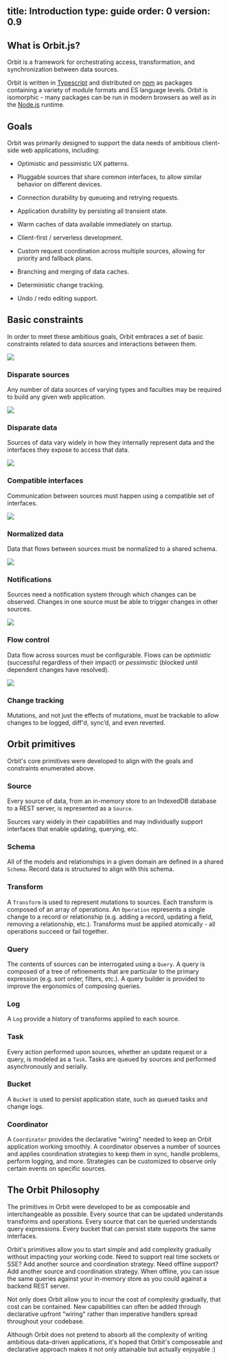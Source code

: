 title: Introduction
type: guide
order: 0
version: 0.9
---

## What is Orbit.js?

Orbit is a framework for orchestrating access, transformation, and
synchronization between data sources.

Orbit is written in [Typescript](https://www.typescriptlang.org) and distributed
on [npm](https://www.npmjs.com/org/orbit) as packages containing a variety of
module formats and ES language levels. Orbit is isomorphic - many packages can
be run in modern browsers as well as in the [Node.js](https://nodejs.org/)
runtime.

## Goals

Orbit was primarily designed to support the data needs of ambitious client-side
web applications, including:

* Optimistic and pessimistic UX patterns.

* Pluggable sources that share common interfaces, to allow similar behavior on
  different devices.

* Connection durability by queueing and retrying requests.

* Application durability by persisting all transient state.

* Warm caches of data available immediately on startup.

* Client-first / serverless development.

* Custom request coordination across multiple sources, allowing for priority
  and fallback plans.

* Branching and merging of data caches.

* Deterministic change tracking.

* Undo / redo editing support.

## Basic constraints

In order to meet these ambitious goals, Orbit embraces a set of basic
constraints related to data sources and interactions between them.

<img src="/images/concepts/disparate-sources.png" class="medium-pic right-pic" />

### Disparate sources

Any number of data sources of varying types and faculties may be required to
build any given web application.

<div class="clearfix"></div>

<img src="/images/concepts/disparate-data.png" class="medium-pic right-pic" />

### Disparate data

Sources of data vary widely in how they internally represent data and the
interfaces they expose to access that data.

<div class="clearfix"></div>

<img src="/images/concepts/common-interfaces.png" class="medium-pic right-pic" />

### Compatible interfaces

Communication between sources must happen using a compatible set of interfaces.

<div class="clearfix"></div>

<img src="/images/concepts/normalized-data.png" class="medium-pic right-pic" />

### Normalized data

Data that flows between sources must be normalized to a shared schema.

<div class="clearfix"></div>

<img src="/images/concepts/evented-connections.png" class="medium-pic right-pic" />

### Notifications

Sources need a notification system through which changes can be
observed. Changes in one source must be able to trigger changes in other
sources.

<div class="clearfix"></div>

<img src="/images/concepts/flow-control.png" class="medium-pic right-pic" />

### Flow control

Data flow across sources must be configurable. Flows can be _optimistic_
(successful regardless of their impact) or _pessimistic_ (blocked until
dependent changes have resolved).

<div class="clearfix"></div>

<img src="/images/concepts/change-tracking.png" class="medium-pic right-pic" />

### Change tracking

Mutations, and not just the effects of mutations, must be trackable to allow
changes to be logged, diff'd, sync’d, and even reverted.

<div class="clearfix"></div>

## Orbit primitives

Orbit's core primitives were developed to align with the goals and
constraints enumerated above.

### Source

Every source of data, from an in-memory store to an IndexedDB database to a
REST server, is represented as a `Source`.

Sources vary widely in their capabilities and may individually support
interfaces that enable updating, querying, etc.

### Schema

All of the models and relationships in a given domain are defined in a shared
`Schema`. Record data is structured to align with this schema.

### Transform

A `Transform` is used to represent mutations to sources. Each transform is
composed of an array of operations. An `Operation` represents a single change to
a record or relationship (e.g. adding a record, updating a field, removing a
relationship, etc.). Transforms must be applied atomically - all operations
succeed or fail together.

### Query

The contents of sources can be interrogated using a `Query`. A query is composed
of a tree of refinements that are particular to the primary expression (e.g.
sort order, filters, etc.). A query builder is provided to improve the
ergonomics of composing queries.

### Log

A `Log` provide a history of transforms applied to each source.

### Task

Every action performed upon sources, whether an update request or a query, is
modeled as a `Task`. Tasks are queued by sources and performed asynchronously
and serially.

### Bucket

A `Bucket` is used to persist application state, such as queued tasks and
change logs.

### Coordinator

A `Coordinator` provides the declarative "wiring" needed to keep an Orbit
application working smoothly. A coordinator observes a number of sources and
applies coordination strategies to keep them in sync, handle problems, perform
logging, and more. Strategies can be customized to observe only certain events
on specific sources.

## The Orbit Philosophy

The primitives in Orbit were developed to be as composable and interchangeable
as possible. Every source that can be updated understands transforms and
operations. Every source that can be queried understands query expressions.
Every bucket that can persist state supports the same interfaces.

Orbit's primitives allow you to start simple and add complexity gradually
without impacting your working code. Need to support real time sockets or SSE?
Add another source and coordination strategy. Need offline support? Add another
source and coordination strategy. When offline, you can issue the same queries
against your in-memory store as you could against a backend REST server.

Not only does Orbit allow you to incur the cost of complexity gradually, that
cost can be contained. New capabilities can often be added through declarative
upfront "wiring" rather than imperative handlers spread throughout your
codebase.

Although Orbit does not pretend to absorb all the complexity of writing
ambitious data-driven applications, it's hoped that Orbit's composeable and
declarative approach makes it not only attainable but actually enjoyable :)
